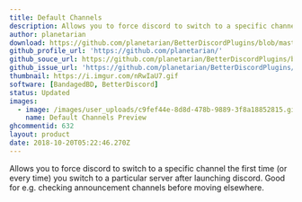 ```yaml
---
title: Default Channels
description: Allows you to force discord to switch to a specific channel the first time (or every time) for e.g. checking announcement channels before moving elsewhere.
author: planetarian
download: https://github.com/planetarian/BetterDiscordPlugins/blob/master/DefaultChannels.plugin.js
github_profile_url: 'https://github.com/planetarian/'
github_souce_url: https://github.com/planetarian/BetterDiscordPlugins/blob/master/DefaultChannels.plugin.js
github_issue_url: 'https://github.com/planetarian/BetterDiscordPlugins/issues'
thumbnail: https://i.imgur.com/nRwIaU7.gif
software: [BandagedBD, BetterDiscord]
status: Updated
images:
  - image: /images/user_uploads/c9fef44e-8d8d-478b-9889-3f8a18852815.gif
    name: Default Channels Preview
ghcommentid: 632
layout: product
date: 2018-10-20T05:22:46.270Z
---
```

Allows you to force discord to switch to a specific channel the first time (or every time) you switch to a particular server after launching discord. Good for e.g. checking announcement channels before moving elsewhere.